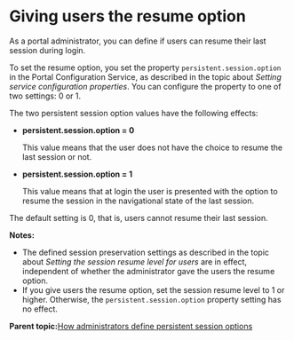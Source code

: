 # Giving users the resume option 

As a portal administrator, you can define if users can resume their last session during login.

To set the resume option, you set the property `persistent.session.option` in the Portal Configuration Service, as described in the topic about *Setting service configuration properties*. You can configure the property to one of two settings: 0 or 1.

The two persistent session option values have the following effects:

-   **persistent.session.option = 0**

    This value means that the user does not have the choice to resume the last session or not.

-   **persistent.session.option = 1**

    This value means that at login the user is presented with the option to resume the session in the navigational state of the last session.


The default setting is 0, that is, users cannot resume their last session.

**Notes:**

-   The defined session preservation settings as described in the topic about *Setting the session resume level for users* are in effect, independent of whether the administrator gave the users the resume option.
-   If you give users the resume option, set the session resume level to 1 or higher. Otherwise, the `persistent.session.option` property setting has no effect.

**Parent topic:**[How administrators define persistent session options ](../admin-system/adcfgpss_adm_define.md)


